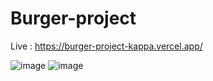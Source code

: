 # Burger-project 
Live : https://burger-project-kappa.vercel.app/

![image](https://github.com/bltMustafa/burger-project/assets/92399033/5c5ac604-8dd0-40ca-b885-7fedf0644c92)
![image](https://github.com/bltMustafa/burger-project/assets/92399033/4327cb9a-3c7d-43f7-bad8-cb025f3df9c0)

